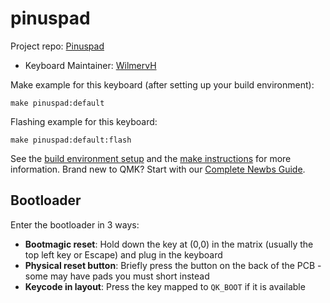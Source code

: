 # pinuspad

Project repo: [Pinuspad](https://github.com/WilmervH/Pinuspad)

* Keyboard Maintainer: [WilmervH](https://github.com/WilmervH)

Make example for this keyboard (after setting up your build environment):

    make pinuspad:default

Flashing example for this keyboard:

    make pinuspad:default:flash

See the [build environment setup](https://docs.qmk.fm/#/getting_started_build_tools) and the [make instructions](https://docs.qmk.fm/#/getting_started_make_guide) for more information. Brand new to QMK? Start with our [Complete Newbs Guide](https://docs.qmk.fm/#/newbs).

## Bootloader

Enter the bootloader in 3 ways:

* **Bootmagic reset**: Hold down the key at (0,0) in the matrix (usually the top left key or Escape) and plug in the keyboard
* **Physical reset button**: Briefly press the button on the back of the PCB - some may have pads you must short instead
* **Keycode in layout**: Press the key mapped to `QK_BOOT` if it is available
